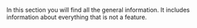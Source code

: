 In this section you will find all the general information. It includes information about everything that is not a feature.